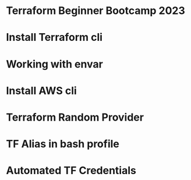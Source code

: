 # Terraform Beginner Bootcamp 2023

# Install Terraform cli

# Working with envar

# Install AWS cli

# Terraform Random Provider

# TF Alias in bash profile

# Automated TF Credentials
